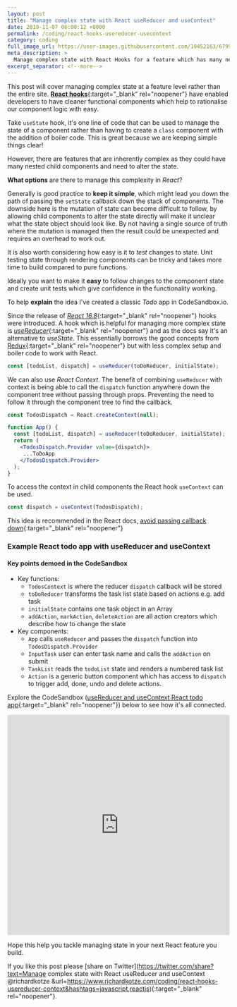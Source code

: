 ```yaml
---
layout: post
title: "Manage complex state with React useReducer and useContext"
date: 2019-11-07 06:00:12 +0000
permalink: /coding/react-hooks-usereducer-usecontext
category: coding
full_image_url: https://user-images.githubusercontent.com/10452163/67992561-2a05cc00-fc35-11e9-916d-c7fbf8c1dc78.jpg
meta_description: >
  Manage complex state with React Hooks for a feature which has many nested child components. Combining useReducer and useContext.
excerpt_separator: <!--more-->
---
```


This post will cover managing complex state at a feature level rather than the entire site. [**React hooks**](https://reactjs.org/docs/hooks-intro.html){:target="\_blank" rel="noopener"} have enabled developers to have cleaner functional components which help to rationalise our component logic with easy.

Take `useState` hook, it's one line of code that can be used to manage the state of a component rather than having to create a `class` component with the addition of boiler code. This is great because we are keeping simple things clear!

However, there are features that are inherently complex as they could have many nested child components and need to alter the state.

**What options** are there to manage this complexity in _React_?

<!--more-->

Generally is good practice to **keep it simple**, which might lead you down the path of passing the `setState` callback down the stack of components. The downside here is the mutation of state can become difficult to follow, by allowing child components to alter the state directly will make it unclear what the state object should look like. By not having a single source of truth where the mutation is managed then the result could be unexpected and requires an overhead to work out. 

It is also worth considering how easy is it to _test_ changes to state. Unit testing state through rendering components can be tricky and takes more time to build compared to pure functions.

Ideally you want to make it **easy** to follow changes to the component state and create unit tests which give confidence in the functionality working.

To help **explain** the idea I've created a classic _Todo_ app in CodeSandbox.io.

Since the release of [_React 16.8_](https://github.com/facebook/react/blob/master/CHANGELOG.md#1680-february-6-2019){:target="\_blank" rel="noopener"} hooks were introduced. A hook which is helpful for managing more complex state is [_useReducer_](https://reactjs.org/docs/hooks-reference.html#usereducer){:target="\_blank" rel="noopener"} and as the docs say it's an alternative to _useState_. This essentially borrows the good concepts from [Redux](https://redux.js.org/faq/react-redux){:target="\_blank" rel="noopener"} but with less complex setup and boiler code to work with React. 

```javascript
const [todoList, dispatch] = useReducer(toDoReducer, initialState);
```

We can also use _React Context_. The benefit of combining `useReducer` with context is being able to call the `dispatch` function anywhere down the component tree without passing through props. Preventing the need to follow it through the component tree to find the callback.

```jsx
const TodosDispatch = React.createContext(null);

function App() {
  const [todoList, dispatch] = useReducer(toDoReducer, initialState);
  return (
    <TodosDispatch.Provider value={dispatch}>
     ...ToDoApp
    </TodosDispatch.Provider>
  );
}
```

To access the context in child components the React hook `useContext` can be used.

```javascript
const dispatch = useContext(TodosDispatch);
```

This idea is recommended in the React docs, [avoid passing callback down](https://reactjs.org/docs/hooks-faq.html#how-to-avoid-passing-callbacks-down){:target="\_blank" rel="noopener"}

### Example React todo app with useReducer and useContext

#### **Key points** demoed in the CodeSandbox

- Key functions:
  - `TodosContext` is where the reducer `dispatch` callback will be stored
  - `toDoReducer` transforms the task list state based on actions e.g. add task
  - `initialState` contains one task object in an Array
  - `addAction`, `markAction`, `deleteAction` are all action creators which describe how to change the state
- Key components:
  - `App` calls `useReducer` and passes the `dispatch` function into `TodosDispatch.Provider`
  - `InputTask` user can enter task name and calls the `addAction` on submit
  - `TaskList` reads the `todoList` state and renders a numbered task list
  - `Action` is a generic button component which has access to `dispatch` to trigger add, done, undo and delete actions.

Explore the CodeSandbox ([useReducer and useContext React todo app](https://codesandbox.io/s/react-todo-reducer-and-context-mz1mo){:target="\_blank" rel="noopener"}) below to see how it's all connected. 

<iframe
     src="https://codesandbox.io/embed/todo-reducer-and-context-mz1mo?autoresize=1&fontsize=14"
     style="width:100%; height:500px; border:0; border-radius: 4px; overflow:hidden;"
     title="todo-reducer-and-context"
     allow="geolocation; microphone; camera; midi; vr; accelerometer; gyroscope; payment; ambient-light-sensor; encrypted-media; usb"
     sandbox="allow-modals allow-forms allow-popups allow-scripts allow-same-origin"
   ></iframe>

Hope this help you tackle managing state in your next React feature you build.

If you like this post please [share on Twitter](https://twitter.com/share?text=Manage complex state with React useReducer and useContext @richardkotze &url=https://www.richardkotze.com/coding/react-hooks-usereducer-context&hashtags=javascript,reactjs){:target="\_blank" rel="noopener"}.
